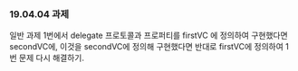 <h3> 19.04.04 과제 </h3>

일반 과제 1번에서
delegate 프로토콜과 프로퍼티를 firstVC 에 정의하여 구현했다면 secondVC에,
이것을 secondVC에 정의해 구현했다면 반대로 firstVC에 정의하여 1번 문제 다시 해결하기.
